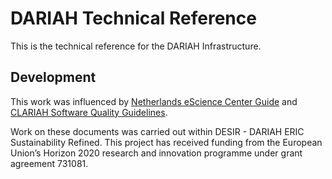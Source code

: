 # DARIAH Technical Reference

This is the technical reference for the DARIAH Infrastructure.



## Development

This work was influenced by [Netherlands eScience Center Guide](https://guide.esciencecenter.nl/) and
[CLARIAH Software Quality Guidelines](https://github.com/CLARIAH/software-quality-guidelines).

Work on these documents was carried out within DESIR - DARIAH ERIC Sustainability Refined.
This project has received funding from the European Union’s Horizon 2020 research and innovation programme under grant agreement 731081.


